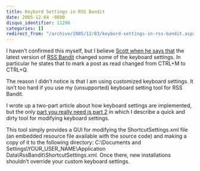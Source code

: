 ```yaml
---
title: Keybord Settings in RSS Bandit
date: 2005-12-04 -0800
disqus_identifier: 11296
categories: []
redirect_from: "/archive/2005/12/03/keybord-settings-in-rss-bandit.aspx/"
---
```


I haven’t confirmed this myself, but I believe [Scott when he says
that](http://www.scottcreynolds.com/PermaLink.aspx?guid=86c13378-d2b2-4e6f-953c-6ae732662775)
the latest version of [RSS Bandit](http://www.rssbandit.org/) changed
some of the keyboard settings. In particular he states that to mark a
post as read changed from CTRL+M to CTRL+Q.

The reason I didn’t notice is that I am using customized keyboard
settings. It isn’t too hard if you use my (unsupported) keyboard setting
tool for RSS Bandit.

I wrote up a two-part article about how keyboard settings are
implemented, but the only [part you really need is part
2](https://haacked.com/archive/2005/03/22/2427.aspx) in which I describe
a quick and dirty tool for modifying keyboard settings.

This tool simply provides a GUI for modifying the ShortcutSettings.xml
file (an embedded resource file available with the source code) and
making a copy of it to the following directory: C:\\Documents and
Settings\\YOUR\_USER\_NAME\\Application
Data\\RssBandit\\ShortcutSettings.xml. Once there, new installations
shouldn’t override your custom keyboard settings.

